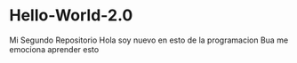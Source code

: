 # Hello-World-2.0
Mi Segundo Repositorio
Hola soy nuevo en esto de la programacion
Bua me emociona aprender esto
